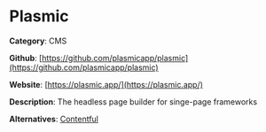 
# Plasmic

**Category**: CMS

**Github**: [https://github.com/plasmicapp/plasmic](https://github.com/plasmicapp/plasmic)

**Website**: [https://plasmic.app/](https://plasmic.app/)

**Description**:
The headless page builder for singe-page frameworks

**Alternatives**: [Contentful](https://www.contentful.com/)
